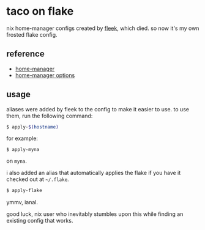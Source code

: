 # taco on flake

nix home-manager configs created by [fleek](https://github.com/ublue-os/fleek), which died. so now it's my own frosted flake config.

## reference

- [home-manager](https://nix-community.github.io/home-manager/)
- [home-manager options](https://nix-community.github.io/home-manager/options.html)

## usage

aliases were added by fleek to the config to make it easier to use. to use them, run the following command:

```bash
$ apply-$(hostname)
```
for example:
```
$ apply-myna
```
on `myna`.

i also added an alias that automatically applies the flake if you have it checked out at `~/.flake`.

```bash
$ apply-flake
```

ymmv, ianal.

good luck, nix user who inevitably stumbles upon this while finding an existing config that works.
